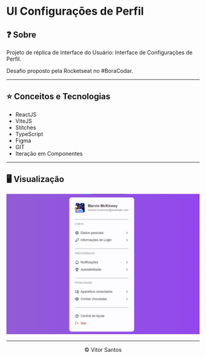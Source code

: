 # UI Configurações de Perfil

## ❓ Sobre

Projeto de réplica de Interface do Usuário: Interface de Configurações de Perfil.

Desafio proposto pela Rocketseat no #BoraCodar.

---

## ⭐ Conceitos e Tecnologias

- ReactJS
- ViteJS
- Stitches
- TypeScript
- Figma
- GIT
- Iteração em Componentes

---

## 🖥 Visualização

<img src="./.github/profileSettings.png">

---

<div align="center">
    <p> &copy; Vitor Santos
</div>
